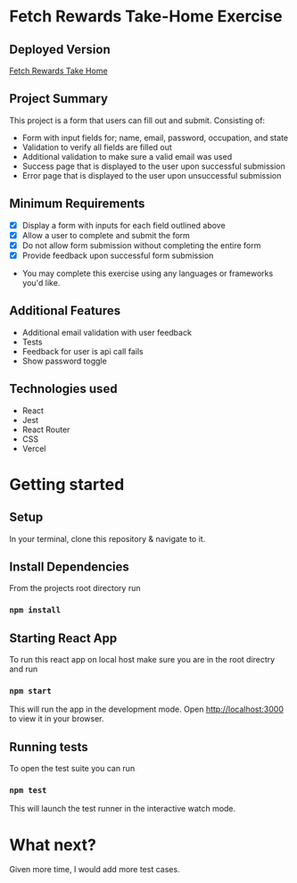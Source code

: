 # Fetch Rewards Take-Home Exercise

## Deployed Version

[Fetch Rewards Take Home](https://fetch-project.vercel.app/)

## Project Summary
This project is a form that users can fill out and submit. Consisting of:
- Form with input fields for; name, email, password, occupation, and state
- Validation to verify all fields are filled out
- Additional validation to make sure a valid email was used
- Success page that is displayed to the user upon successful submission
- Error page that is displayed to the user upon unsuccessful submission


## Minimum Requirements
- [x] Display a form with inputs for each field outlined above
- [x] Allow a user to complete and submit the form
- [x] Do not allow form submission without completing the entire form
- [x] Provide feedback upon successful form submission
- You may complete this exercise using any languages or frameworks you'd like.

## Additional Features
- Additional email validation with user feedback
- Tests
- Feedback for user is api call fails
- Show password toggle

## Technologies used

- React
- Jest
- React Router
- CSS
- Vercel

# Getting started

## Setup 
In your terminal, clone this repository & navigate to it. 

## Install Dependencies

From the projects root directory run

### `npm install`

## Starting React App

To run this react app on local host make sure you are in the root directry and run

### `npm start`

This will run the app in the development mode. Open [http://localhost:3000](http://localhost:3000) to view it in your browser.

## Running tests

To open the test suite you can run 

### `npm test`
This will launch the test runner in the interactive watch mode.

# What next?

Given more time, I would add more test cases.
